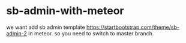 # sb-admin-with-meteor

we want add sb admin template https://startbootstrap.com/theme/sb-admin-2 in meteor. so you need to switch to master branch.
